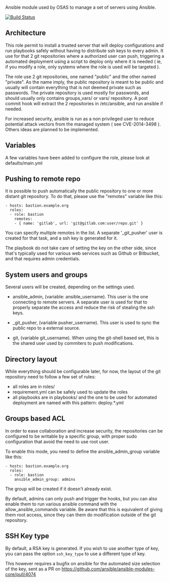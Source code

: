 Ansible module used by OSAS to manage a set of servers using Ansible.

[![Build Status](https://travis-ci.org/OSAS/ansible-role-ansible_bastion.svg?branch=master)](https://travis-ci.org/OSAS/ansible-role-ansible_bastion)

Architecture
------------

This role permit to install a trusted server that will deploy configurations
and run playbooks safely without having to distribute ssh keys to every admin.
It use for that 2 git repositories where a authorized user can push, 
triggering a automated deployment using a script to deploy only where it is 
needed ( ie, if you modify a role, only systems where the role is used will be 
targeted ).

The role use 2 git repositories, one named "public" and the other named 
"private". As the name imply, the public repository is meant to be public and
usually will contain everything that is not deemed private such as passwords. The
private repository is used mostly for passwords, and should usually only
contains groups_vars/ or vars/ repository. A post commit hook will extract
the 2 repositories in /etc/ansible, and run ansible if needed.

For increased security, ansible is run as a non privileged user to reduce
potential attack vectors from the managed system ( see CVE-2014-3498 ). 
Others ideas are planned to be implemented. 

Variables
---------

A few variables have been added to configure the role, please look at 
defaults/main.yml

Pushing to remote repo
----------------------

It is possible to push automatically the public repository to one or more 
distant git repository. To do that, please use the "remotes" variable like this:

```
- hosts: bastion.example.org
  roles:
  - role: bastion
    remotes:
    - { name: 'gitlab', url: 'git@gitlab.com:user/repo.git' }
```

You can specify multiple remotes in the list. A separate '_git_pusher' user is created 
for that task, and a ssh key is generated for it. 

The playbook do not take care of setting the key on the other side, since that's typically
used for various web services such as Github or Bitbucket, and that requires admin credentials.

System users and groups
-----------------------

Several users will be created, depending on the settings used.

* ansible_admin, (variable: ansible_username). This user is the
one connecting to remote servers. A separate user is used for that to
properly separate the access and reduce the risk of stealing the ssh keys.

* _git_pusher, (variable pusher_username). This user is used to sync the public
repo to a external source.

* git, (variable git_username). When using the git-shell based set, this is the
shared user used by commiters to push modifications.

Directory layout
----------------

While everything should be configurable later, for now, the layout of the git
repository need to follow a few set of rules:

 - all roles are in roles/
 - requirement.yml can be safely used to update the roles
 - all playbooks are in playbooks/ and the one to be used for automated deployment
   are named with this pattern: deploy.\*.yml

Groups based ACL
----------------

In order to ease collaboration and increase security, the repositories can be configured 
to be writable by a specific group, with proper sudo configuration that avoid the need to use
root user. 

To enable this mode, you need to define the ansible_admin_group variable like this:

```
- hosts: bastion.example.org
  roles:
  - role: bastion
    ansible_admin_group: admins
```

The group will be created if it doesn't already exist.

By default, admins can only push and trigger the hooks, but you can also enable them
to run various ansible command with the allow_ansible_commands variable. Be aware that 
this is equivalent of giving them root access, since they can them do modification outside
of the git repository.   
 
SSH Key type
------------

By default, a RSA key is generated. If you wish to use another type of key, you can pass
the option `ssh_key_type` to use a different type of key.

This however requires a bugfix on ansible for the automated size selection of the key,
sent as a PR on https://github.com/ansible/ansible-modules-core/pull/4074
